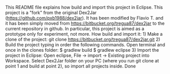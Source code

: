 This README file explains how build and import this project in Eclipse.
This project is a "fork" from the original Dex2Jar (https://github.com/pxb1988/dex2jar). 
It has been modified by Flavio T. and it has been simply moved from https://bitbucket.org/tregua87/dex2jar to the current repository in github.
In particular, this project is aimed as a prototype only for experiment, not more.
How build and import it:
	1) Make a clone of the project:
			git clone https://bitbucket.org/tregua87/dex2jar.git
	2) Build the project typing in order the following commands. Open terminal and once in the clones folder: 
			$ gradlew build
			$ gradlew eclipse
	3) Import the project in Eclipse:
			Open eclipse, File -> import -> Existing project into Workspace. Select Dex2Jar folder on your PC (where you run git 			clone at point 1 and build at point 2), so import all projects inside.
Done